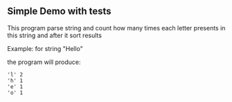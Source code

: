 ## Simple Demo with tests

This program parse string and count how many times each letter presents in this string and after it sort results 


Example:
for string "Hello"

the program will produce:
```
'l' 2
'h' 1
'e' 1
'o' 1
```

